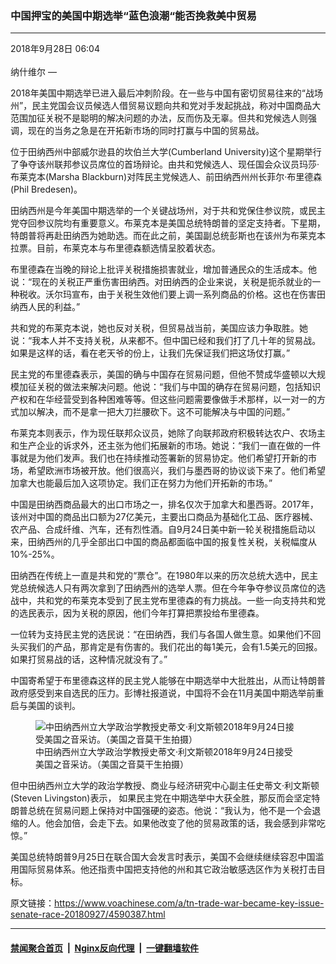 ### 中国押宝的美国中期选举“蓝色浪潮“能否挽救美中贸易
------------------------

<div class="published">
 <span class="date" title="中国时间">
  <time datetime="2018-09-28T06:04:23+08:00">
   2018年9月28日 06:04
  </time>
 </span>
</div>
<br/>
<div class="wsw">
 <span class="dateline">
  纳什维尔 —
 </span>
 <p>
  2018年美国中期选举已进入最后冲刺阶段。在一些与中国有密切贸易往来的“战场州”，民主党国会议员候选人借贸易议题向共和党对手发起挑战，称对中国商品大范围加征关税不是聪明的解决问题的办法，反而伤及无辜。但共和党候选人则强调，现在的当务之急是在开拓新市场的同时打赢与中国的贸易战。
 </p>
 <p>
  位于田纳西州中部威尔逊县的坎伯兰大学(Cumberland University)这个星期举行了争夺该州联邦参议员席位的首场辩论。由共和党候选人、现任国会众议员玛莎·布莱克本(Marsha Blackburn)对阵民主党候选人、前田纳西州州长菲尔·布里德森(Phil Bredesen)。
 </p>
 <p>
  田纳西州是今年美国中期选举的一个关键战场州，对于共和党保住参议院，或民主党夺回参议院均有重要意义。布莱克本是美国总统特朗普的坚定支持者。下星期，特朗普将再赴田纳西为她助选。而在此之前，美国副总统彭斯也在该州为布莱克本拉票。目前，布莱克本与布里德森额选情呈胶着状态。
 </p>
 <p>
  布里德森在当晚的辩论上批评关税措施损害就业，增加普通民众的生活成本。他说：“现在的关税正严重伤害田纳西。对田纳西的企业来说，关税是扼杀就业的一种税收。沃尔玛宣布，由于关税生效他们要上调一系列商品的价格。这也在伤害田纳西人民的利益。”
 </p>
 <p>
  共和党的布莱克本说，她也反对关税，但贸易战当前，美国应该力争取胜。她说：“我本人并不支持关税，从来都不。但中国已经和我们打了几十年的贸易战。如果是这样的话，看在老天爷的份上，让我们先保证我们把这场仗打赢。”
 </p>
 <p>
  民主党的布里德森表示，美国的确与中国存在贸易问题，但他不赞成华盛顿以大规模加征关税的做法来解决问题。他说：“我们与中国的确存在贸易问题，包括知识产权和在华经营受到各种困难等等。但这些问题需要像做手术那样，以一对一的方式加以解决，而不是拿一把大刀拦腰砍下。这不可能解决与中国的问题。”
 </p>
 <p>
  布莱克本则表示，作为现任联邦众议员，她除了向联邦政府积极转达农户、农场主和生产企业的诉求外，还主张为他们拓展新的市场。她说：“我们一直在做的一件事就是为他们发声。我们也在持续推动签署新的贸易协定。他们希望打开新的市场，希望欧洲市场被开放。他们很高兴，我们与墨西哥的协议谈下来了。他们希望加拿大也能最后加入这项协定。我们正在努力为他们开拓新的市场。”
 </p>
 <p>
  中国是田纳西商品最大的出口市场之一，排名仅次于加拿大和墨西哥。2017年，该州对中国的商品出口额为27亿美元，主要出口商品为基础化工品、医疗器械、农产品、合成纤维、汽车，还有烈性酒。自9月24日美中新一轮关税措施启动以来，田纳西州的几乎全部出口中国的商品都面临中国的报复性关税，关税幅度从10%-25%。
 </p>
 <p>
  田纳西在传统上一直是共和党的“票仓”。在1980年以来的历次总统大选中，民主党总统候选人只有两次拿到了田纳西州的选举人票。但在今年争夺参议员席位的选战中，共和党的布莱克本受到了民主党布里德森的有力挑战。一些一向支持共和党的选民表示，因为关税的原因，他们今年打算把票投给布里德森。
 </p>
 <p>
  一位转为支持民主党的选民说：“在田纳西，我们与各国人做生意。如果他们不回头买我们的产品，那肯定是有伤害的。我们花出的每1美元，会有1.5美元的回报。如果打贸易战的话，这种情况就没有了。”
 </p>
 <p>
  中国寄希望于布里德森这样的民主党人能够在中期选举中大批胜出，从而让特朗普政府感受到来自选民的压力。彭博社报道说，中国将不会在11月美国中期选举前重启与美国的谈判。
 </p>
 <div class="wsw__embed">
  <figure class="media-image js-media-expand">
   <div class="img-wrap">
    <div class="thumb">
     <img alt="中田纳西州立大学政治学教授史蒂文·利文斯顿2018年9月24日接受美国之音采访。（美国之音莫干生拍摄）" src="https://gdb.voanews.com/A292CB2D-6F65-43EE-974D-9D3838C5442B_w250_r0_s.png"/>
    </div>
    <span class="ico ico-fullscreen ico--media-expand ico--rounded">
    </span>
   </div>
   <figcaption>
    <span class="caption">
     中田纳西州立大学政治学教授史蒂文·利文斯顿2018年9月24日接受美国之音采访。（美国之音莫干生拍摄）
    </span>
   </figcaption>
  </figure>
 </div>
 <p>
  但中田纳西州立大学的政治学教授、商业与经济研究中心副主任史蒂文·利文斯顿(Steven Livingston)表示， 如果民主党在中期选举中大获全胜，那反而会坚定特朗普总统在贸易问题上保持对中国强硬的姿态。他说：“我认为，他不是一个会退缩的人。他会加倍，会走下去。如果他改变了他的贸易政策的话，我会感到非常吃惊。”
 </p>
 <p>
  美国总统特朗普9月25日在联合国大会发言时表示，美国不会继续继续容忍中国滥用国际贸易体系。他还指责中国把支持他的州和其它政治敏感选区作为关税打击目标。
 </p>
 <p>
 </p>
</div>

原文链接：https://www.voachinese.com/a/tn-trade-war-became-key-issue-senate-race-20180927/4590387.html


------------------------
#### [禁闻聚合首页](https://github.com/gfw-breaker/banned-news/blob/master/README.md) &nbsp;|&nbsp; [Nginx反向代理](https://github.com/gfw-breaker/open-proxy/blob/master/README.md) &nbsp;|&nbsp;  [一键翻墙软件](https://github.com/gfw-breaker/nogfw/blob/master/README.md)